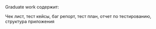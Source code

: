 Graduate work содержит:

Чек лист, тест кейсы, баг репорт, тест план, отчет по тестированию, структура приложения

